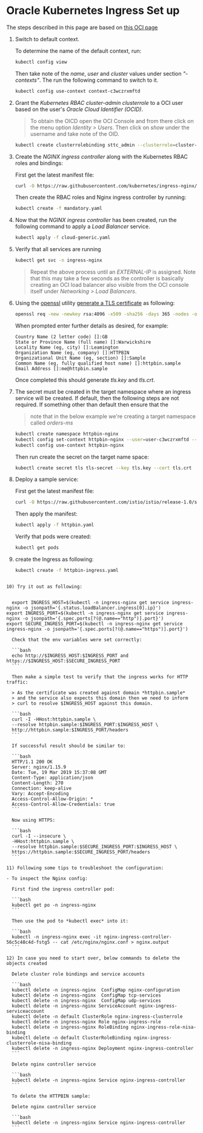 # Oracle Kubernetes Ingress Set up
The steps described in this page are based on [this OCI page](https://docs.cloud.oracle.com/iaas/Content/ContEng/Tasks/contengsettingupingresscontroller.htm)

1) Switch to default context.

	To determine the name of the default context, run:

	```bash
	kubectl config view
	```

	Then take note of the *name*, *user* and *cluster* values under section *"- contexts"*. The run the following command to switch to it.

	```bash
	kubectl config use-context context-c3wczrxmftd
	```

2) Grant the *Kubernetes RBAC cluster-admin clusterrole* to a OCI user based on
the user's *Oracle Cloud Identifier (OCID)*.

	> To obtain the OICD open the OCI Console and from there
	> click on the menu option *Identity > Users*.
	> Then click on *show* under the username and take note of the OID.

	```bash
	kubectl create clusterrolebinding sttc_admin --clusterrole=cluster-admin --user=ocid1.user.oc1..aaaaaaaazhciwyt5kooopvnovupyao7v7a73imsvxoqrb2omojbcvcxpgvrq
	```

3) Create the *NGINX ingress controller* along with the Kubernetes RBAC roles and bindings:

	First get the latest manifest file:

	```bash
	curl -O https://raw.githubusercontent.com/kubernetes/ingress-nginx/master/deploy/mandatory.yaml
	```

	Then create the RBAC roles and Nginx ingress controller by running:

	```bash
	kubectl create -f mandatory.yaml
	```

4) Now that the *NGINX ingress controller* has been created,
run the following command to apply a *Load Balancer* service.

	```bash
	kubectl apply -f cloud-generic.yaml
	```

5) Verify that all services are running

	```bash
	kubectl get svc -n ingress-nginx
	```

	> Repeat the above process until an *EXTERNAL-IP* is assigned.
	> Note that this may take a few seconds as the controller is
	> basically creating an OCI load balancer also visible from the
	> OCI console itself under *Networking > Load Balancers*.

6) Using the [openssl](https://www.openssl.org/) utility [generate a TLS certificate](https://www.linode.com/docs/security/ssl/create-a-self-signed-tls-certificate/) as following:

	```bash
	openssl req -new -newkey rsa:4096 -x509 -sha256 -days 365 -nodes -out tls.crt -keyout tls.key
	```

	When prompted enter further details as desired, for example:

	```
	Country Name (2 letter code) []:GB
	State or Province Name (full name) []:Warwickshire
	Locality Name (eg, city) []:Leamington
	Organization Name (eg, company) []:HTTPBIN
	Organizational Unit Name (eg, section) []:Sample
	Common Name (eg, fully qualified host name) []:httpbin.sample
	Email Address []:me@httpbin.sample
	```

	Once completed this should generate *tls.key* and *tls.crt*.

7) The secret must be created in the target namespace where an ingress service will be created. If default, then the following steps are not required. If something other than default then ensure that the

	> note that in the below example we're creating a target namespace called *orders-ms*

	```bash
	kubectl create namespace httpbin-nginx
	kubectl config set-context httpbin-nginx --user=user-c3wczrxmftd --cluster=cluster-c3wczrxmftd --namespace=httpbin-nginx
	kubectl config use-context httpbin-nginx
	```

	Then run create the secret on the target name space:

	```bash
	kubectl create secret tls tls-secret --key tls.key --cert tls.crt
	```

8) Deploy a sample service:

	First get the latest manifest file:

	```bash
	curl -O https://raw.githubusercontent.com/istio/istio/release-1.0/samples/httpbin/httpbin.yaml
	```

	Then apply the manifest:

	```bash
	kubectl apply -f httpbin.yaml
	```

	Verify that pods were created:

	```bash
	kubectl get pods
	```

9) create the Ingress as following:

	```bash
	kubectl create -f httpbin-ingress.yaml
  ```

10) Try it out as following:


	export INGRESS_HOST=$(kubectl -n ingress-nginx get service ingress-nginx -o jsonpath='{.status.loadBalancer.ingress[0].ip}')
  export INGRESS_PORT=$(kubectl -n ingress-nginx get service ingress-nginx -o jsonpath='{.spec.ports[?(@.name=="http")].port}')
  export SECURE_INGRESS_PORT=$(kubectl -n ingress-nginx get service ingress-nginx -o jsonpath='{.spec.ports[?(@.name=="https")].port}')

	Check that the env variables were set correctly:

	```bash
	echo http://$INGRESS_HOST:$INGRESS_PORT and https://$INGRESS_HOST:$SECURE_INGRESS_PORT
	```

	Then make a simple test to verify that the ingress works for HTTP traffic:

	> As the certificate was created against domain *httpbin.sample*
	> and the service also expects this domain then we need to inform
	> curl to resolve $INGRESS_HOST against this domain.

	```bash
	curl -I -HHost:httpbin.sample \
	--resolve httpbin.sample:$INGRESS_PORT:$INGRESS_HOST \
	http://httpbin.sample:$INGRESS_PORT/headers
	```

	If successful result should be similar to:

	```bash
	HTTP/1.1 200 OK
	Server: nginx/1.15.9
	Date: Tue, 19 Mar 2019 15:37:08 GMT
	Content-Type: application/json
	Content-Length: 270
	Connection: keep-alive
	Vary: Accept-Encoding
	Access-Control-Allow-Origin: *
	Access-Control-Allow-Credentials: true
	```

	Now using HTTPS:

	```bash
	curl -I --insecure \
	-HHost:httpbin.sample \
	--resolve httpbin.sample:$SECURE_INGRESS_PORT:$INGRESS_HOST \
	https://httpbin.sample:$SECURE_INGRESS_PORT/headers
	```

11) Following some tips to troubleshoot the configuration:

- To inspect the Nginx config:

	First find the ingress controller pod:

	```bash
	kubectl get po -n ingress-nginx
	```

	Then use the pod to *kubectl exec* into it:

	```bash
	kubectl -n ingress-nginx exec -it nginx-ingress-controller-56c5c48c4d-fstg5 -- cat /etc/nginx/nginx.conf > nginx.output
	```

12) In case you need to start over, below commands to delete the objects created

	Delete cluster role bindings and service accounts

	```bash
	kubectl delete -n ingress-nginx  ConfigMap nginx-configuration
	kubectl delete -n ingress-nginx  ConfigMap tcp-services
	kubectl delete -n ingress-nginx  ConfigMap udp-services
	kubectl delete -n ingress-nginx ServiceAccount nginx-ingress-serviceaccount
	kubectl delete -n default ClusterRole nginx-ingress-clusterrole
	kubectl delete -n ingress-nginx Role nginx-ingress-role
	kubectl delete -n ingress-nginx RoleBinding nginx-ingress-role-nisa-binding
	kubectl delete -n default ClusterRoleBinding nginx-ingress-clusterrole-nisa-binding
	kubectl delete -n ingress-nginx Deployment nginx-ingress-controller
	```

	Delete nginx controller service

	```bash
	kubectl delete -n ingress-nginx Service nginx-ingress-controller
	```

	To delete the HTTPBIN sample:

	Delete nginx controller service

	```bash
	kubectl delete -n ingress-nginx Service nginx-ingress-controller
	```
